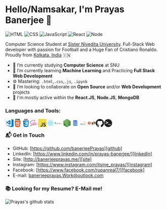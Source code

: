 # Hello/Namsakar, I'm Prayas Banerjee 👋

![HTML](https://img.shields.io/badge/HTML-Expert-orange)
![CSS](https://img.shields.io/badge/CSS-Expert-blue)
![JavaScript](https://img.shields.io/badge/JavaScript-Expert-yellow)
![React](https://img.shields.io/badge/React-Intermediate-lightgrey)
![Node](https://img.shields.io/badge/Node-Expert-red)

Computer Science Student at [Sister Nivedita University](https://snuniv.ac.in/). Full-Stack Web developer with passion for Football and a Huge Fan of Cristiano Ronaldo. Proudly from [Kolkata, India](https://goo.gl/maps/NVbn5HYBmpu4deXC6) 🇮🇳

- 🔭 I’m currently studying **Computer Science** at SNU
- 🌱 I’m currently learning **Machine Learning** and Practicing **Full Stack Web Development**
- ⚙️ Mastering: `.html`,`.css`,`.js`, `.ipynb`
- 👯 I’m looking to collaborate on **Open Source** and/or **Web Development** projects
- 💬 I'm mostly active within the **React.JS**, **Node.JS**, **MongoDB**

### Languages and Tools:

<img align="left" alt="Visual Studio Code" width="26px" src="https://raw.githubusercontent.com/github/explore/80688e429a7d4ef2fca1e82350fe8e3517d3494d/topics/visual-studio-code/visual-studio-code.png" />
<img align="left" alt="HTML5" width="26px" src="https://raw.githubusercontent.com/github/explore/80688e429a7d4ef2fca1e82350fe8e3517d3494d/topics/html/html.png" />
<img align="left" alt="CSS3" width="26px" src="https://raw.githubusercontent.com/github/explore/80688e429a7d4ef2fca1e82350fe8e3517d3494d/topics/css/css.png" />
<img align="left" alt="Sass" width="26px" src="https://raw.githubusercontent.com/github/explore/80688e429a7d4ef2fca1e82350fe8e3517d3494d/topics/sass/sass.png" />
<img align="left" alt="JavaScript" width="26px" src="https://raw.githubusercontent.com/github/explore/80688e429a7d4ef2fca1e82350fe8e3517d3494d/topics/javascript/javascript.png" />
<img align="left" alt="React" width="26px" src="https://raw.githubusercontent.com/github/explore/80688e429a7d4ef2fca1e82350fe8e3517d3494d/topics/react/react.png" />
<img align="left" alt="MongoDB" width="26px" src="https://raw.githubusercontent.com/github/explore/80688e429a7d4ef2fca1e82350fe8e3517d3494d/topics/mongodb/mongodb.png" />
<img align="left" alt="Node.js" width="26px" src="https://raw.githubusercontent.com/github/explore/80688e429a7d4ef2fca1e82350fe8e3517d3494d/topics/nodejs/nodejs.png" />
<img align="left" alt="SQL" width="26px" src="https://raw.githubusercontent.com/github/explore/80688e429a7d4ef2fca1e82350fe8e3517d3494d/topics/sql/sql.png" />
<img align="left" alt="MySQL" width="26px" src="https://raw.githubusercontent.com/github/explore/80688e429a7d4ef2fca1e82350fe8e3517d3494d/topics/mysql/mysql.png" />
<img align="left" alt="Git" width="26px" src="https://raw.githubusercontent.com/github/explore/80688e429a7d4ef2fca1e82350fe8e3517d3494d/topics/git/git.png" />
<img align="left" alt="GitHub" width="26px" src="https://raw.githubusercontent.com/github/explore/78df643247d429f6cc873026c0622819ad797942/topics/github/github.png" />
<img align="left" alt="Terminal" width="26px" src="https://raw.githubusercontent.com/github/explore/80688e429a7d4ef2fca1e82350fe8e3517d3494d/topics/terminal/terminal.png" />
<br />

### 📬 Get in Touch

- GitHub: [https://github.com/banerjeePrayas][github]
- LinkedIn: [https://www.linkedin.com/in/prayas-banerjee/][linkedIn]
- Site: [http://banerjeeprayas.me/][site]
- Instagram: [https://www.instagram.com/itsme_prayas/][instagram]
- Facebook: [https://www.facebook.com/rupanreal7/][facebook]
- E-mail: banerjeeprayas.Work@outlook.com

### 📚 Looking for my Resume? E-Mail me!

![Prayas's github stats](https://github-readme-stats.vercel.app/api?username=banerjeePrayas&show_icons=true&hide_border=true)

[github]: https://github.com/banerjeePrayas
[site]: http://banerjeeprayas.me/
[linkedIn]: https://www.linkedin.com/in/prayas-banerjee/
[instagram]: https://www.instagram.com/itsme_prayas/
[facebook]: https://www.facebook.com/rupanreal7/
